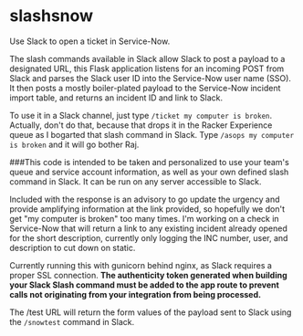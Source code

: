 # slashsnow

Use Slack to open a ticket in Service-Now.

The slash commands available in Slack allow Slack to post a payload to a designated URL, this Flask application listens for an incoming POST from Slack and parses the Slack user ID into the Service-Now user name (SSO).  It then posts a mostly boiler-plated payload to the Service-Now incident import table, and returns an incident ID and link to Slack.

To use it in a Slack channel, just type `/ticket my computer is broken`.  Actually, don't do that, because that drops it in the Racker Experience queue as I bogarted that slash command in Slack.  Type `/asops my computer is broken` and it will go bother Raj.

###This code is intended to be taken and personalized to use your team's queue and service account information, as well as your own defined slash command in Slack.  It can be run on any server accessible to Slack.  

Included with the response is an advisory to go update the urgency and provide amplifying information at the link provided, so hopefully we don't get "my computer is broken" too many times.  I'm working on a check in Service-Now that will return a link to any existing incident already opened for the short description, currently only logging the INC number, user, and description to cut down on static.

Currently running this with gunicorn behind nginx, as Slack requires a proper SSL connection.  __The authenticity token generated when building your Slack Slash command must be added to the app route to prevent calls not originating from your integration from being processed.__

The /test URL will return the form values of the payload sent to Slack using the `/snowtest` command in Slack.
